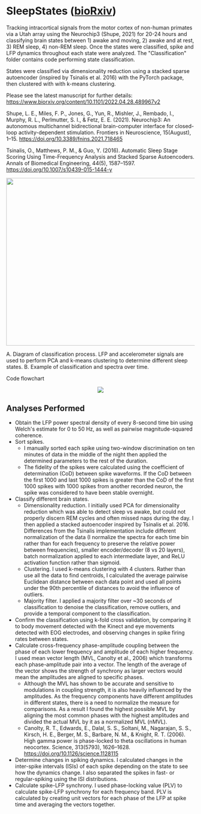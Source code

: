 # SleepStates ([bioRxiv](https://www.biorxiv.org/content/10.1101/2022.04.28.489967v2))

Tracking intracortical signals from the motor cortex of non-human primates via a Utah array using the Neurochip3 (Shupe, 2021) for 20-24 hours and classifying brain states between 1) awake and moving, 2) awake and at rest, 3) REM sleep, 4) non-REM sleep. Once the states were classified, spike and LFP dynamics throughout each state were analyzed. The "Classification" folder contains code performing state classification.  

States were classified via dimensionality reduction using a stacked sparse autoencoder (inspired by Tsinalis et al. 2016) with the PyTorch package, then clustered with with k-means clustering. 

Please see the latest manuscript for further details: https://www.biorxiv.org/content/10.1101/2022.04.28.489967v2

Shupe, L. E., Miles, F. P., Jones, G., Yun, R., Mishler, J., Rembado, I., Murphy, R. L., Perlmutter, S. I., & Fetz, E. E. (2021). Neurochip3: An autonomous multichannel bidirectional brain-computer interface for closed-loop activity-dependent stimulation. Frontiers in Neuroscience, 15(August), 1–15. https://doi.org/10.3389/fnins.2021.718465

Tsinalis, O., Matthews, P. M., & Guo, Y. (2016). Automatic Sleep Stage Scoring Using Time-Frequency Analysis and Stacked Sparse Autoencoders. Annals of Biomedical Engineering, 44(5), 1587–1597. https://doi.org/10.1007/s10439-015-1444-y

<p align="center">
  <img width="651.78" height="447.63" src="https://github.com/richyyun/SleepStates/blob/main/ClassificationFigure.png">
</p>

A. Diagram of classification process. LFP and accelerometer signals are used to perform PCA and k-means clustering to determine different sleep states. B. Example of classification and spectra over time.

Code flowchart

<p align="center">
  <img src="https://github.com/richyyun/SleepStates/blob/main/FlowChart.png">
</p>

## Analyses Performed
- Obtain the LFP power spectral density of every 8-second time bin using Welch's estimate for 0 to 50 Hz, as well as pairwise magnitude-squared coherence.
- Sort spikes. 
  - I manually sorted each spike using two-window discrimination on ten minutes of data in the middle of the night then applied the determined parameters to the rest of the duration.
  - The fidelity of the spikes were calculated using the coefficient of determination (CoD) between spike waveforms. If the CoD between the first 1000 and last 1000 spikes is greater than the CoD of the first 1000 spikes with 1000 spikes from another recorded neuron, the spike was considered to have been stable overnight.
- Classify different brain states. 
  - Dimensionality reduction. I initially used PCA for dimensionality reduction which was able to detect sleep vs awake, but could not properly discern REM cycles and often missed naps during the day. I then applied a stacked autoencoder inspired by Tsinalis et al. 2016. Differences from the Tsinalis implementation include different normalization of the data (I normalize the spectra for each time bin rather than for each frequency to preserve the relative power between frequencies), smaller encoder/decoder (8 vs 20 layers), batch normalization applied to each intermediate layer, and ReLU activation function rather than sigmoid. 
  - Clustering. I used k-means clustering with 4 clusters. Rather than use all the data to find centroids, I calculated the average pairwise Euclidean distance between each data point and used all points under the 90th percentile of distances to avoid the influence of outliers. 
  - Majority filter. I applied a majority filter over ~30 seconds of classification to denoise the classification, remove outliers, and provide a temporal component to the classification.
- Confirm the classification using k-fold cross validation, by comparing it to body movement detected with the Kinect and eye movements detected with EOG electrodes, and observing changes in spike firing rates between states.
- Calculate cross-frequency phase-amplitude coupling between the phase of each lower frequency and amplitude of each higher frequency. I used mean vector length (MVL, Canolty et al., 2006) which transforms each phase-amplitude pair into a vector. The length of the average of the vector shows the strength of synchrony as larger vectors would mean the amplitudes are aligned to specific phases. 
  - Although the MVL has shown to be accurate and sensitive to modulations in coupling strength, it is also heavily influenced by the amplitudes. As the frequency components have different amplitudes in different states, there is a need to normalize the measure for comparisons. As a result I found the highest possible MVL by aligning the most common phases with the highest amplitudes and divided the actual MVL by it as a normalized MVL (nMVL).
  - Canolty, R. T., Edwards, E., Dalal, S. S., Soltani, M., Nagarajan, S. S., Kirsch, H. E., Berger, M. S., Barbare, N. M., & Knight, R. T. (2006). High gamma power is phase-locked to theta oscillations in human neocortex. Science, 313(5793), 1626–1628. https://doi.org/10.1126/science.1128115
- Determine changes in spiking dynamics. I calculated changes in the inter-spike intervals (ISIs) of each spike depending on the state to see how the dynamics change. I also separated the spikes in fast- or regular-spiking using the ISI distributions. 
- Calculate spike-LFP synchrony. I used phase-locking value (PLV) to calculate spike-LFP synchrony for each frequency band. PLV is calculated by creating unit vectors for each phase of the LFP at spike time and averaging the vectors together. 
